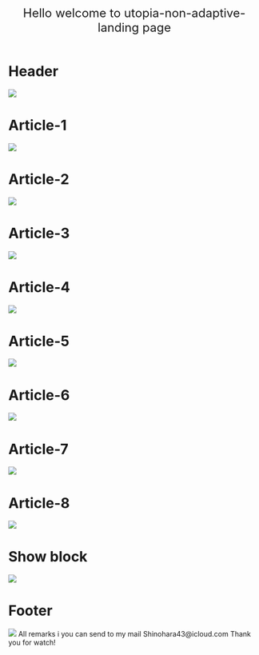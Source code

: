 <html>
  <header>
    <span style="font-size:18pt;">Hello welcome to utopia-non-adaptive-landing page
      
</span>
  </header>
<div style="">
<h1>Header</h1>
<img src="https://github.com/ShineBulate/utopia-non-adaptive-landing/assets/89338809/d06f32c8-bbf4-4984-af37-c7ce1a8df2f6
/">
</div>
<div style="">
<h1>Article-1</h1>
  <img src="https://github.com/ShineBulate/utopia-non-adaptive-landing/assets/89338809/4d5355aa-372e-4a3d-bcd1-679c3c5f01f4/">

  <h1>Article-2</h1>
  <img src="https://github.com/ShineBulate/utopia-non-adaptive-landing/assets/89338809/fc8c59c5-b7e7-4512-aa3b-d42a87cafbd9
/">
  
  <h1>Article-3</h1>
  <img src="https://github.com/ShineBulate/utopia-non-adaptive-landing/assets/89338809/db382bf5-3024-4f13-b41f-7cada7ad4a8a/">

  <h1>Article-4</h1>
  <img src="https://github.com/ShineBulate/utopia-non-adaptive-landing/assets/89338809/49401312-4ab0-4c6f-b9d6-be049cc752a5
/">

  <h1>Article-5</h1>
  <img src="https://github.com/ShineBulate/utopia-non-adaptive-landing/assets/89338809/953f0e21-9770-4032-b1e8-3781e1c038ab
/">

  <h1>Article-6</h1>
  <img src="https://github.com/ShineBulate/utopia-non-adaptive-landing/assets/89338809/ac4ec417-52a9-419a-903e-8813c10681dd
/">

  <h1>Article-7</h1>
  <img src="https://github.com/ShineBulate/utopia-non-adaptive-landing/assets/89338809/6d0d72a8-c114-4398-b521-f3c6f135c042
/">

  <h1>Article-8</h1>
  <img src="https://github.com/ShineBulate/utopia-non-adaptive-landing/assets/89338809/2e3e013a-d217-4cf6-9b83-b49a13ca1ee7
/">

<h1>Show block</h1>
  <img src="https://github.com/ShineBulate/utopia-non-adaptive-landing/assets/89338809/400a75a8-b673-4870-b0d6-232c3ae4535d
">
  
  <h1>Footer</h1>
  <img src="https://github.com/ShineBulate/utopia-non-adaptive-landing/assets/89338809/3c9bd208-1062-441e-b567-ef55cd67a3fc
/">
  
<span style="forn-size:16pt;">
  All remarks i you can send to my mail Shinohara43@icloud.com
  Thank you for watch!
</span>
</div>
</html>
